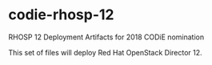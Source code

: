 # codie-rhosp-12
RHOSP 12 Deployment Artifacts for 2018 CODiE nomination

This set of files will deploy Red Hat OpenStack Director 12.
